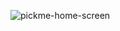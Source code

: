 ![pickme-home-screen](https://github.com/user-attachments/assets/1d1faafa-38c2-4049-a340-5da75f3c6089)
